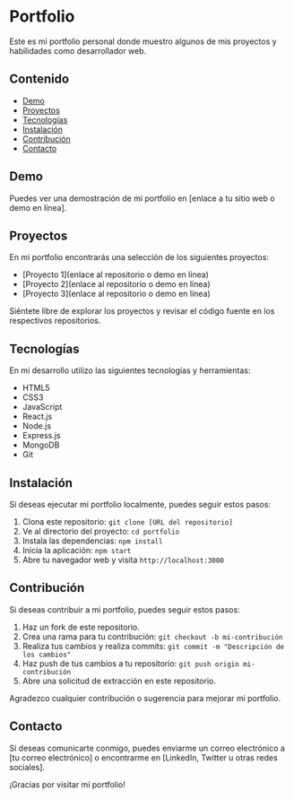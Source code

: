 # Portfolio

Este es mi portfolio personal donde muestro algunos de mis proyectos y habilidades como desarrollador web.

## Contenido

- [Demo](#demo)
- [Proyectos](#proyectos)
- [Tecnologías](#tecnologías)
- [Instalación](#instalación)
- [Contribución](#contribución)
- [Contacto](#contacto)

## Demo

Puedes ver una demostración de mi portfolio en [enlace a tu sitio web o demo en línea].

## Proyectos

En mi portfolio encontrarás una selección de los siguientes proyectos:

- [Proyecto 1](enlace al repositorio o demo en línea)
- [Proyecto 2](enlace al repositorio o demo en línea)
- [Proyecto 3](enlace al repositorio o demo en línea)

Siéntete libre de explorar los proyectos y revisar el código fuente en los respectivos repositorios.

## Tecnologías

En mi desarrollo utilizo las siguientes tecnologías y herramientas:

- HTML5
- CSS3
- JavaScript
- React.js
- Node.js
- Express.js
- MongoDB
- Git

## Instalación

Si deseas ejecutar mi portfolio localmente, puedes seguir estos pasos:

1. Clona este repositorio: `git clone [URL del repositorio]`
2. Ve al directorio del proyecto: `cd portfolio`
3. Instala las dependencias: `npm install`
4. Inicia la aplicación: `npm start`
5. Abre tu navegador web y visita `http://localhost:3000`

## Contribución

Si deseas contribuir a mi portfolio, puedes seguir estos pasos:

1. Haz un fork de este repositorio.
2. Crea una rama para tu contribución: `git checkout -b mi-contribución`
3. Realiza tus cambios y realiza commits: `git commit -m "Descripción de los cambios"`
4. Haz push de tus cambios a tu repositorio: `git push origin mi-contribución`
5. Abre una solicitud de extracción en este repositorio.

Agradezco cualquier contribución o sugerencia para mejorar mi portfolio.

## Contacto

Si deseas comunicarte conmigo, puedes enviarme un correo electrónico a [tu correo electrónico] o encontrarme en [LinkedIn, Twitter u otras redes sociales].

¡Gracias por visitar mi portfolio!

